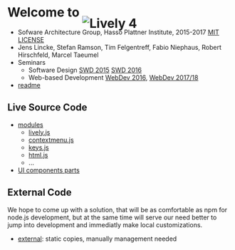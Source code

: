 # Welcome to <img alt="Lively 4" style="position:relative; top: 25px" src="media/lively4_logo_smooth_100.png" />

- Sofware Architecture Group, Hasso Plattner Institute,  2015-2017 [MIT LICENSE](LICENSE)
- Jens Lincke, Stefan Ramson, Tim Felgentreff, Fabio Niephaus, Robert Hirschfeld, Marcel Taeumel
- Seminars
  - Software Design  [SWD 2015](doc/SWD2015/index.md) 
   [SWD 2016](doc/SWD2015/index.md)
  - Web-based Development [WebDev 2016](doc/WebDev2016/index.md), [WebDev 2017/18](doc/WebDev2017/index.md)
- [readme](README.md)


## Live Source Code

- [modules](src/client/) 
  - [lively.js](src/client/lively.js)
  - [contextmenu.js](src/client/contextmenu.js)
  - [keys.js](src/client/keys.js)
  - [html.js](src/client/html.js)
  - ...
- [UI components ](templates/) [parts](parts/) 

## External Code

We hope to come up with a solution, that will be as comfortable as npm for node.js development, 
but at the same time will serve our need better to jump into development and immediatly make local customizations. 

- [external](src/external/): static copies, manually management needed
